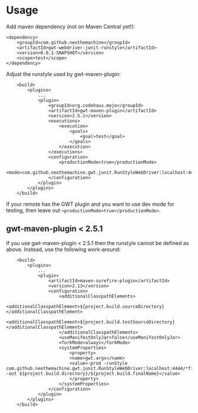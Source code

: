 Usage
=====

Add maven dependency (not on Maven Central yet!):

```
<dependency>
	<groupId>com.github.neothemachine</groupId>
	<artifactId>gwt-webdriver-junit-runstyle</artifactId>
	<version>0.0.1-SNAPSHOT</version>
	<scope>test</scope>
</dependency>
```

Adjust the runstyle used by gwt-maven-plugin:

		<build>
			<plugins>
				...
				<plugin>
					<groupId>org.codehaus.mojo</groupId>
					<artifactId>gwt-maven-plugin</artifactId>
					<version>2.5.1</version>
					<executions>
						<execution>
							<goals>
								<goal>test</goal>
							</goals>
						</execution>
					</executions>
					<configuration>
						<productionMode>true</productionMode>
						<mode>com.github.neothemachine.gwt.junit.RunStyleWebDriver:localhost:4444/*firefox</mode>
					</configuration>
				</plugin>
			</plugins>
		</build>
		
If your remote has the GWT plugin and you want to use dev mode for testing, then leave out `<productionMode>true</productionMode>`.

gwt-maven-plugin < 2.5.1
------------------------

If you use gwt-maven-plugin < 2.5.1 then the runstyle cannot be defined as above. Instead, use the following work-around:

		<build>
			<plugins>
				...
				<plugin>
					<artifactId>maven-surefire-plugin</artifactId>
					<version>2.13</version>
					<configuration>
						<additionalClasspathElements>
							<additionalClasspathElement>${project.build.sourceDirectory}</additionalClasspathElement>
							<additionalClasspathElement>${project.build.testSourceDirectory}</additionalClasspathElement>
						</additionalClasspathElements>
						<useManifestOnlyJar>false</useManifestOnlyJar>
						<forkMode>always</forkMode>
						<systemProperties>
							<property>
							<name>gwt.args</name>
							<value>-prod -runStyle com.github.neothemachine.gwt.junit.RunStyleWebDriver:localhost:4444/*firefox -out ${project.build.directory}/${project.build.finalName}</value>
							</property>
						</systemProperties>
					</configuration>
				</plugin>
			</plugins>
		</build>
